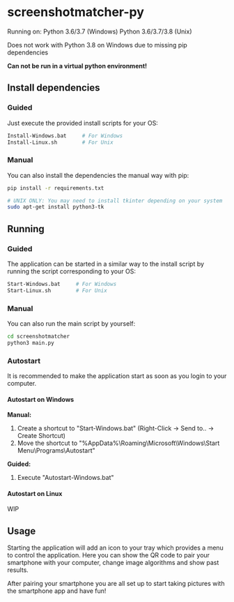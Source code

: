# screenshotmatcher-py

Running on:
Python 3.6/3.7      (Windows)
Python 3.6/3.7/3.8  (Unix)

Does not work with Python 3.8 on Windows due to missing pip dependencies

**Can not be run in a virtual python environment!**

## Install dependencies

### Guided
Just execute the provided install scripts for your OS:
```sh
Install-Windows.bat     # For Windows
Install-Linux.sh        # For Unix
```
### Manual
You can also install the dependencies the manual way with pip:
```sh
pip install -r requirements.txt

# UNIX ONLY: You may need to install tkinter depending on your system
sudo apt-get install python3-tk
```

## Running

### Guided
The application can be started in a similar way to the install script by running the script corresponding to your OS:
```sh
Start-Windows.bat     # For Windows
Start-Linux.sh        # For Unix
```

### Manual
You can also run the main script by yourself:
```sh
cd screenshotmatcher
python3 main.py
```

### Autostart
It is recommended to make the application start as soon as you login to your computer.

#### Autostart on Windows

**Manual:**
1. Create a shortcut to "Start-Windows.bat" (Right-Click -> Send to.. -> Create Shortcut)
2. Move the shortcut to "%AppData%\Roaming\Microsoft\Windows\Start Menu\Programs\Autostart"

**Guided:**
1.  Execute "Autostart-Windows.bat"

#### Autostart on Linux

WIP

## Usage

Starting the application will add an icon to your tray which provides a menu to control the application. Here you can show the QR code to pair your smartphone with your computer, change image algorithms and show past results.

After pairing your smartphone you are all set up to start taking pictures with the smartphone app and have fun!